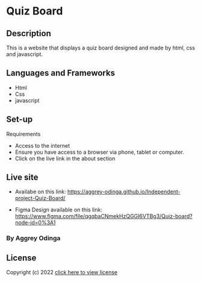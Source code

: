 # Quiz Board

## Description
This is a website that displays a quiz board designed and made by html, css and javascript.

## Languages and Frameworks
* Html
* Css
* javascript

## Set-up
Requirements
* Access to the internet 
* Ensure you have access to a browser via phone, tablet or computer. 
* Click on the live link in the about section

## Live site

* Availabe on this link: https://aggrey-odinga.github.io/Independent-project-Quiz-Board/

* Figma Design available on this link: https://www.figma.com/file/qgqbaCNmekHzQGGI6VTBg3/Quiz-board?node-id=0%3A1


### By Aggrey Odinga

## License

Copyright (c) 2022 [click here to view license](LICENSE)
